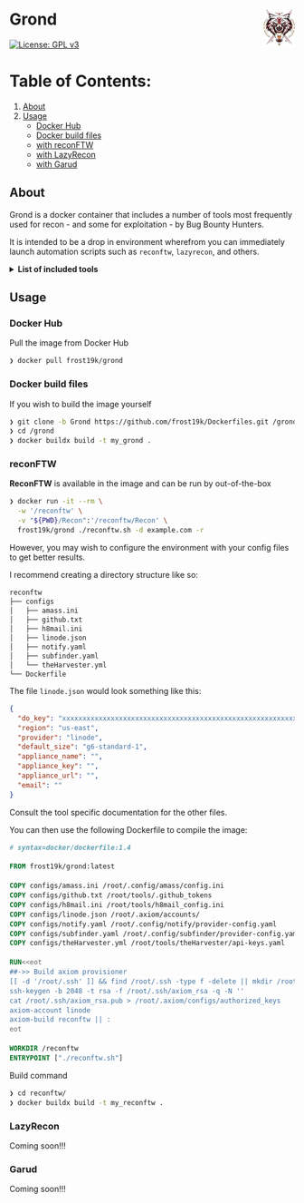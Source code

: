 # Grond <img align="right" src="assets/grond-logo-cropped.png" width=54>

[![License: GPL v3](https://img.shields.io/badge/License-GPLv3-blue.svg)](https://github.com/frost19k/Dockerfiles/blob/master/LICENSE.rst)

# Table of Contents:
1. [About](#about)
3. [Usage](#usage)
    - [Docker Hub](#usage-docker-hub)
    - [Docker build files](#usage-docker-build)
    - [with reconFTW](#usage-reconftw)
    - [with LazyRecon](#usage-lazyrecon)
    - [with Garud](#usage-graud)

## About <a name="about"></a>

Grond is a docker container that includes a number of tools most frequently used for recon - and some for exploitation - by Bug Bounty Hunters.

It is intended to be a drop in environment wherefrom you can immediately launch automation scripts such as `reconftw`, `lazyrecon`, and others.

<details>
  <summary>
    <b>List of included tools</b>
  </summary>

    - CMSeeK
    - Corsy
    - Gf-Patterns
    - Gxss
    - JSA
    - LinkFinder
    - Oralyzer
    - Web-Cache-Vulnerability-Scanner
    - amass
    - analyticsrelationships
    - anew
    - axiom
    - brutespray
    - cero
    - clairvoyance
    - cloud_enum
    - commix
    - crlfuzz
    - ctfr
    - dalfox
    - dnstake
    - dnsvalidator
    - dnsx
    - dorks_hunter
    - dsieve
    - emailfinder
    - enumerepo
    - fav-up
    - ffuf
    - gau
    - gf
    - gitdorks_go
    - github-endpoints
    - github-subdomains
    - gospider
    - gotator
    - gowitness
    - graphw00f
    - h8mail
    - httpx
    - inscope
    - interactsh-client
    - interlace
    - ipcdn
    - mapcidr
    - massdns
    - metafinder
    - notify
    - nuclei
    - puredns
    - pwndb
    - pydictor
    - qsreplace
    - roboxtractor
    - rush
    - s3scanner
    - smap
    - smuggler
    - subfinder
    - subjack
    - subjs
    - subzy
    - testssl
    - theHarvester
    - tlsx
    - trufflehog
    - ultimate-nmap-parser
    - unfurl
    - urless
    - wafw00f
    - waybackurls
    - xnLinkFinder
</details>

## Usage <a name="usage"></a>

### Docker Hub <a name="usage-docker-hub"></a>
Pull the image from Docker Hub

```Bash
❯ docker pull frost19k/grond
```

### Docker build files <a name="usage-docker-build"></a>

If you wish to build the image yourself
```Bash
❯ git clone -b Grond https://github.com/frost19k/Dockerfiles.git /grond
❯ cd /grond
❯ docker buildx build -t my_grond .
```
### reconFTW <a name="usage-reconftw"></a>

**ReconFTW** is available in the image and can be run by out-of-the-box
```Bash
❯ docker run -it --rm \
  -w '/reconftw' \
  -v "${PWD}/Recon":'/reconftw/Recon' \
  frost19k/grond ./reconftw.sh -d example.com -r
```

However, you may wish to configure the environment with your config files to get better results.

I recommend creating a directory structure like so:

```Text
reconftw
├── configs
│   ├── amass.ini
│   ├── github.txt
│   ├── h8mail.ini
│   ├── linode.json
│   ├── notify.yaml
│   ├── subfinder.yaml
│   └── theHarvester.yml
└── Dockerfile
```

The file `linode.json` would look something like this:
```JSON
{
  "do_key": "xxxxxxxxxxxxxxxxxxxxxxxxxxxxxxxxxxxxxxxxxxxxxxxxxxxxxxxxxxxxxxxx",
  "region": "us-east",
  "provider": "linode",
  "default_size": "g6-standard-1",
  "appliance_name": "",
  "appliance_key": "",
  "appliance_url": "",
  "email": ""
}
```

Consult the tool specific documentation for the other files.

You can then use the following Dockerfile to compile the image:
```Dockerfile
# syntax=docker/dockerfile:1.4

FROM frost19k/grond:latest

COPY configs/amass.ini /root/.config/amass/config.ini
COPY configs/github.txt /root/tools/.github_tokens
COPY configs/h8mail.ini /root/tools/h8mail_config.ini
COPY configs/linode.json /root/.axiom/accounts/
COPY configs/notify.yaml /root/.config/notify/provider-config.yaml
COPY configs/subfinder.yaml /root/.config/subfinder/provider-config.yaml
COPY configs/theHarvester.yml /root/tools/theHarvester/api-keys.yaml

RUN<<eot
##->> Build axiom provisioner
[[ -d '/root/.ssh' ]] && find /root/.ssh -type f -delete || mkdir /root/.ssh
ssh-keygen -b 2048 -t rsa -f /root/.ssh/axiom_rsa -q -N ''
cat /root/.ssh/axiom_rsa.pub > /root/.axiom/configs/authorized_keys
axiom-account linode
axiom-build reconftw || :
eot

WORKDIR /reconftw
ENTRYPOINT ["./reconftw.sh"]
```

Build command
```Bash
❯ cd reconftw/
❯ docker buildx build -t my_reconftw .
```

### LazyRecon <a name="usage-lazyrecon"></a>

Coming soon!!!

### Garud <a name="usage-graud"></a>

Coming soon!!!
